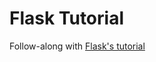 # Flask Tutorial
Follow-along with [Flask's tutorial](https://flask.palletsprojects.com/en/1.1.x/tutorial/)
